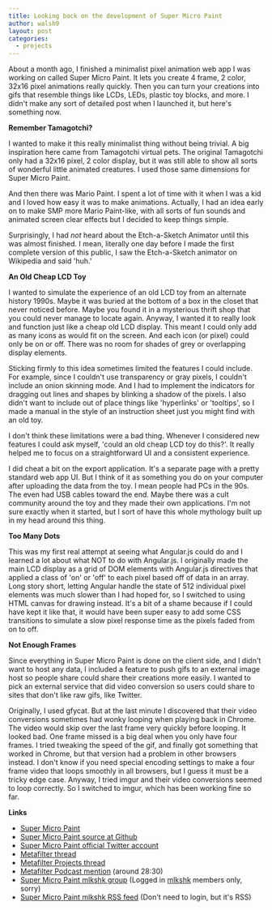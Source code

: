 ```yaml
---
title: Looking back on the development of Super Micro Paint
author: walsh9
layout: post
categories:
  - projects
---
```

About a month ago, I finished a minimalist pixel animation web app I was working on called Super Micro Paint. It lets you create 4 frame, 2 color, 32x16 pixel animations really quickly. Then you can turn your creations into gifs that resemble things like LCDs, LEDs, plastic toy blocks, and more. I didn't make any sort of detailed post when I launched it, but here's something now.

**Remember Tamagotchi?**

I wanted to make it this really minimalist thing without being trivial. A big inspiration here came from Tamagotchi virtual pets. The original Tamagotchi only had a 32x16 pixel, 2 color display, but it was still able to show all sorts of wonderful little animated creatures. I used those same dimensions for Super Micro Paint.

And then there was Mario Paint. I spent a lot of time with it when I was a kid and I loved how easy it was to make animations. Actually, I had an idea early on to make SMP more Mario Paint-like, with all sorts of fun sounds and animated screen clear effects but I decided to keep things simple.

Surprisingly, I had <i>not</i> heard about the Etch-a-Sketch Animator until this was almost finished. I mean, literally one day before I made the first complete version of this public, I saw the Etch-a-Sketch animator on Wikipedia and said 'huh.'

**An Old Cheap LCD Toy**

I wanted to simulate the experience of an old LCD toy from an alternate history 1990s. Maybe it was buried at the bottom of a box in the closet that never noticed before. Maybe you found it in a mysterious thrift shop that you could never manage to locate again. Anyway, I wanted it to really look and function just like a cheap old LCD display. This meant I could only add as many icons as would fit on the screen. And each icon (or pixel) could only be on or off. There was no room for shades of grey or overlapping display elements.

Sticking firmly to this idea sometimes limited the features I could include. For example, since I couldn't use transparency or gray pixels, I couldn't include an onion skinning mode. And I had to implement the indicators for dragging out lines and shapes by blinking a shadow of the pixels. I also didn't want to include out of place things like 'hyperlinks' or 'tooltips', so I made a manual in the style of an instruction sheet just you might find with an old toy.

I don't think these limitations were a bad thing. Whenever I considered new features I could ask myself, 'could an old cheap LCD toy do this?'. It really helped me to focus on a straightforward UI and a consistent experience.

I did cheat a bit on the export application. It's a separate page with a pretty standard web app UI. But I think of it as something you do on your computer after uploading the data from the toy. I mean people had PCs in the 90s. The even had USB cables toward the end. Maybe there was a cult community around the toy and they made their own applications. I'm not sure exactly when it started, but I sort of have this whole mythology built up in my head around this thing.

**Too Many Dots**

This was my first real attempt at seeing what Angular.js could do and I learned a lot about what NOT to do with Angular.js. I originally made the main LCD display as a grid of DOM elements with Angular.js directives that applied a class of 'on' or 'off' to each pixel based off of data in an array. Long story short, letting Angular handle the state of 512 individual pixel elements was much slower than I had hoped for, so I switched to using HTML canvas for drawing instead. It's a bit of a shame because if I could have kept it like that, it would have been super easy to add some CSS transitions to simulate a slow pixel response time as the pixels faded from on to off.

**Not Enough Frames**

Since everything in Super Micro Paint is done on the client side, and I didn't want to host any data, I included a feature to push gifs to an external image host so people share could share their creations more easily. I wanted to pick an external service that did video conversion so users could share to sites that don't like raw gifs, like Twitter.

Originally, I used gfycat. But at the last minute I discovered that their video conversions sometimes had wonky looping when playing back in Chrome. The video would skip over the last frame very quickly before looping. It looked bad. One frame missed is a big deal when you only have four frames. I tried tweaking the speed of the gif, and finally got something that worked in Chrome, but that version had a problem in other browsers instead. I don't know if you need special encoding settings to make a four frame video that loops smoothly in all browsers, but I guess it must be a tricky edge case. Anyway, I tried imgur and their video conversions seemed to loop correctly. So I switched to imgur, which has been working fine so far.

**Links**

  * [Super Micro Paint][1]
  * [Super Micro Paint source at Github][2]
  * [Super Micro Paint official Twitter account][3]
  * [Metafilter thread][4]
  * [Metafilter Projects thread][5]
  * [Metafilter Podcast mention][6] (around 28:30)
  * [Super Micro Paint mlkshk group][7] (Logged in [mlkshk][8] members only, sorry)
  * [Super Micro Paint mlkshk RSS feed][9] (Don't need to login, but it's RSS)

 [1]: https://walsh9.github.io/super-micro-paint/
 [2]: https://github.com/walsh9/super-micro-paint/
 [3]: https://twitter.com/supermicropaint/
 [4]: https://www.metafilter.com/149806/Super-Micro-Paint-Super-Macro-Fun-
 [5]: https://projects.metafilter.com/4615/Super-Micro-Paint
 [6]: https://metatalk.metafilter.com/23718/105-Have-Fun-At-Space-Camp
 [7]: http://mlkshk.com/supermicropaint
 [8]: http://mlkshk.com/
 [9]: http://mlkshk.com/shake/supermicropaint/rss